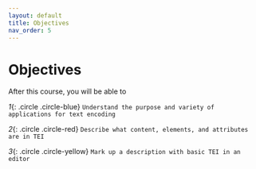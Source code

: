 ```yaml
---
layout: default
title: Objectives
nav_order: 5
---
```


# Objectives

After this course, you will be able to

*1*{: .circle .circle-blue} `Understand the purpose and variety of applications for text encoding`

*2*{: .circle .circle-red} `Describe what content, elements, and attributes are in TEI`

*3*{: .circle .circle-yellow} `Mark up a description with basic TEI in an editor`
